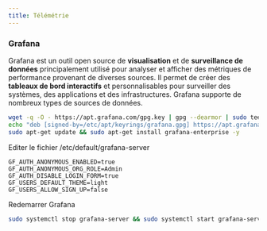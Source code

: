 ```yaml
---
title: Télémétrie
---
```


### Grafana

Grafana est un outil open source de **visualisation** et de **surveillance de données** principalement utilisé pour analyser et afficher des métriques de performance provenant de diverses sources. Il permet de créer des **tableaux de bord interactifs** et personnalisables pour surveiller des systèmes, des applications et des infrastructures. Grafana supporte de nombreux types de sources de données.

```sh
wget -q -O - https://apt.grafana.com/gpg.key | gpg --dearmor | sudo tee /etc/apt/keyrings/grafana.gpg > /dev/null
echo "deb [signed-by=/etc/apt/keyrings/grafana.gpg] https://apt.grafana.com stable main" | sudo tee -a /etc/apt/sources.list.d/grafana.list
sudo apt-get update && sudo apt-get install grafana-enterprise -y
```

Editer le fichier /etc/default/grafana-server

```
GF_AUTH_ANONYMOUS_ENABLED=true
GF_AUTH_ANONYMOUS_ORG_ROLE=Admin
GF_AUTH_DISABLE_LOGIN_FORM=true
GF_USERS_DEFAULT_THEME=light
GF_USERS_ALLOW_SIGN_UP=false
```

Redemarrer Grafana

```sh
sudo systemctl stop grafana-server && sudo systemctl start grafana-server
```
